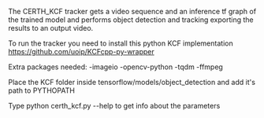 The CERTH_KCF tracker gets a video sequence and an inference tf graph of the trained model and performs object detection and tracking exporting the results to an output video.

To run the tracker you need to install this python KCF implementation https://github.com/uoip/KCFcpp-py-wrapper

Extra packages needed:
-imageio
-opencv-python
-tqdm
-ffmpeg

Place the KCF folder inside tensorflow/models/object_detection and add it's path to PYTHOPATH

Type python certh_kcf.py --help to get info about the parameters